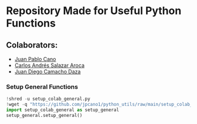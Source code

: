 # Repository Made for Useful Python Functions
## Colaborators:
- [Juan Pablo Cano](https://github.com/jpcano1)
- [Carlos Andrés Salazar Aroca](https://github.com/casalazara)
- [Juan Diego Camacho Daza](https://github.com/jdcamachod)

### **Setup General Functions**
```python
!shred -u setup_colab_general.py
!wget -q "https://github.com/jpcano1/python_utils/raw/main/setup_colab_general.py" -O setup_colab_general.py
import setup_colab_general as setup_general
setup_general.setup_general()
```